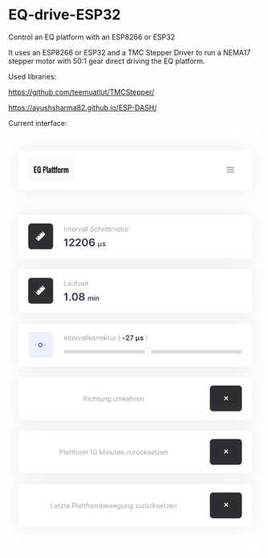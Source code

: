 # EQ-drive-ESP32
Control an EQ platform with an ESP8266 or ESP32

It uses an ESP8266 or ESP32 and a TMC Stepper Driver to run a NEMA17 stepper motor with 50:1 gear direct driving the EQ platform.

Used libraries:

https://github.com/teemuatlut/TMCStepper/

https://ayushsharma82.github.io/ESP-DASH/


Current interface:
![Interface](https://github.com/TheRealMoeder/EQ-drive-ESP32/blob/main/EQ_Platform_interface.jpg)

